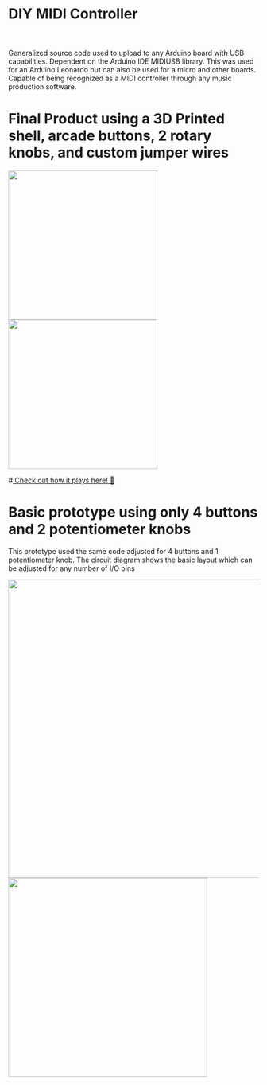 # DIY MIDI Controller
<br></br>
Generalized source code used to upload to any Arduino board with USB capabilities. Dependent on the Arduino IDE MIDIUSB library.
This was used for an Arduino Leonardo but can also be used for a micro and other boards. Capable of being recognized as a MIDI controller through any music production software.

# Final Product using a 3D Printed shell, arcade buttons, 2 rotary knobs, and custom jumper wires
  <div id="banner">
    <div class="inline-block">
        <img src="https://github.com/user-attachments/assets/5c827483-fb9b-414b-84c1-79a79012b26d" width="300" />
        <img src="https://github.com/user-attachments/assets/60112dce-4a9f-48c5-b202-7cba69ab954d" width="300" />
    </div>
  </div>

#<a href="https://youtube.com/shorts/WRnCULBJH7g"> Check out how it plays here! 🎹</a>

# Basic prototype using only 4 buttons and 2 potentiometer knobs
This prototype used the same code adjusted for 4 buttons and 1 potentiometer knob. The circuit diagram shows the basic layout
which can be adjusted for any number of I/O pins

<img src="https://github.com/regularwills/DIY-MIDI/assets/40306471/bd799f87-26fb-4bb4-af77-fe4d4863863a" width="600" />
<img width="400" src="https://github.com/regularwills/DIY-MIDI/assets/40306471/c734dc50-7b98-46a4-8c3c-b0e43c56e2d1">

